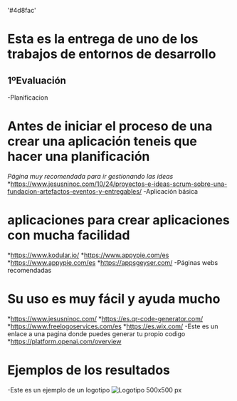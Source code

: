 '#4d8fac'
# Esta es la entrega de uno de los trabajos de entornos de desarrollo
## 1ºEvaluación
-Planificacion
# Antes de iniciar el proceso de una crear una aplicación teneis que hacer una planificación
*Página muy recomendada para ir gestionando las ideas*
*https://www.jesusninoc.com/10/24/proyectos-e-ideas-scrum-sobre-una-fundacion-artefactos-eventos-y-entregables/
-Aplicación básica
# aplicaciones para crear aplicaciones con mucha facilidad
*https://www.kodular.io/
*https://www.appypie.com/es
*https://www.appypie.com/es
*https://appsgeyser.com/
-Páginas webs recomendadas
# Su uso es muy fácil y ayuda mucho
*https://www.jesusninoc.com/
*https://es.qr-code-generator.com/
*https://www.freelogoservices.com/es
*https://es.wix.com/
-Este es un enlace a una pagina donde puedes generar tu propio codigo
*https://platform.openai.com/overview
# Ejemplos de los resultados
-Este es un ejemplo de un logotipo 
![Logotipo 500x500 px](https://user-images.githubusercontent.com/114073072/224024041-9d3a22eb-1797-478e-a38a-fdc7d0d8ca2c.jpeg)


